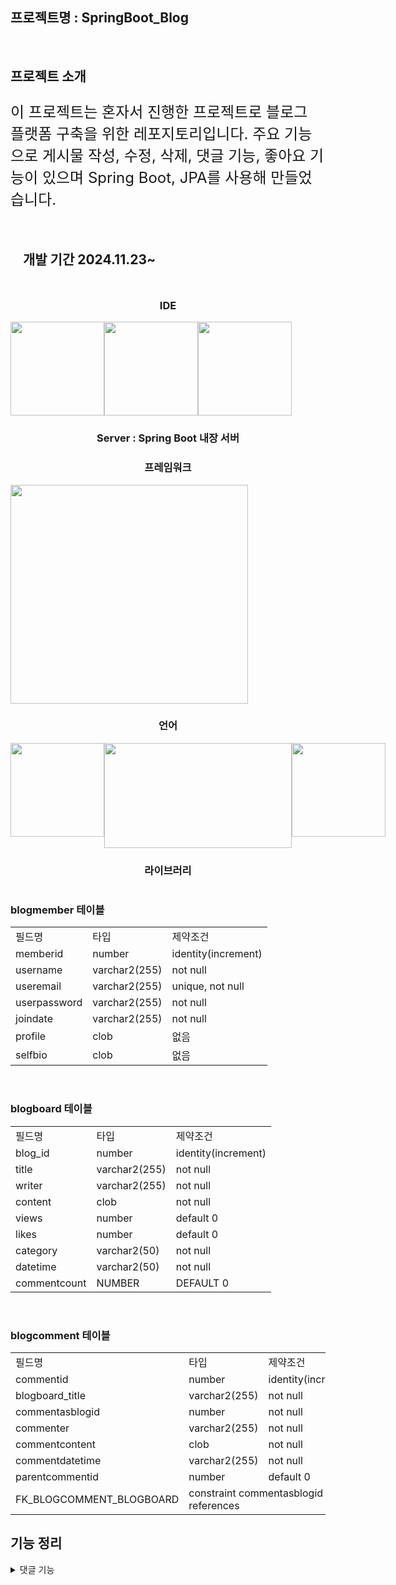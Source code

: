 ## 프로젝트명 : SpringBoot_Blog
<br>

## 프로젝트 소개
<p style="font-size: 24px;">
  이 프로젝트는 혼자서 진행한 프로젝트로 블로그 플랫폼 구축을 위한 레포지토리입니다.
  주요 기능으로 게시물 작성, 수정, 삭제, 댓글 기능, 좋아요 기능이 있으며
  Spring Boot, JPA를 사용해 만들었습니다.
</p>


<div style="width: 100%; padding: 10px 20px;">
  <h2>개발 기간 2024.11.23~</h2>
</div>

<div align="center">
  <h3>IDE</h3>
  <div style="display: flex;">
    <img src="https://encrypted-tbn0.gstatic.com/images?q=tbn:ANd9GcRRtQyXi1necbFlJOetK3_3MHaLeHDGZ-C3pw&s" width="150" height="150">
    <img src="https://upload.wikimedia.org/wikipedia/en/thumb/6/68/Oracle_SQL_Developer_logo.svg/800px-Oracle_SQL_Developer_logo.svg.png" width="150" height="150">
    <img src="https://upload.wikimedia.org/wikipedia/commons/thumb/9/9a/Visual_Studio_Code_1.35_icon.svg/2048px-Visual_Studio_Code_1.35_icon.svg.png" width="150" height="150">
  </div>
  <h3>Server : Spring Boot 내장 서버</h3>
  <h3>프레임워크</h3>
  <div style="display: flex;">
    <img src="https://velog.velcdn.com/images/alsgudtkwjs/post/7e8d4ffb-67bb-441a-87f4-be01d1ede318/image.png" width="380" height="350">
  </div>
  <h3>언어</h3>
  <div style="display: flex;">
    <img src="https://static-00.iconduck.com/assets.00/java-original-icon-756x1024-j3tx11wk.png" width="150" height="150">
    <img src="https://blog.kakaocdn.net/dn/uyDoO/btrUvXWoORO/r9I7YkYSnihkTq2vpJqlv1/img.png" width="300" height="168">
    <img src="https://developers.websharper.com/img/jslogo.png" width="150" height="150">
  </div>
  <h3>라이브러리</h3>
  <div style="display: flex;">
    <img src="" width="" height="">
    <img src="" width="" height="">
  </div>
</div>

<h3>blogmember 테이블</h3>
<table>
  <tr>
    <td>필드명</td>
    <td>타입</td>
    <td>제약조건</td>
  </tr>
  <tr>
    <td>memberid</td>
    <td>number</td>
    <td>identity(increment)</td>
  </tr>
  <tr>
    <td>username</td>
    <td>varchar2(255)</td>
    <td>not null</td>
  </tr>
  <tr>
    <td>useremail</td>
    <td>varchar2(255)</td>
    <td>unique, not null</td>
  </tr>
  <tr>
    <td>userpassword</td>
    <td>varchar2(255)</td>
    <td>not null</td>
  </tr>
  <tr>
    <td>joindate</td>
    <td>varchar2(255)</td>
    <td>not null</td>
  </tr>
  <tr>
    <td>profile</td>
    <td>clob</td>
    <td>없음</td>
  </tr>
  <tr>
    <td>selfbio</td>
    <td>clob</td>
    <td>없음</td>
  </tr>
</table><br>

<h3>blogboard 테이블</h3>
<table>
  <tr>
    <td>필드명</td>
    <td>타입</td>
    <td>제약조건</td>
  </tr>
  <tr>
    <td>blog_id</td>
    <td>number</td>
    <td>identity(increment)</td>
  </tr>
  <tr>
    <td>title</td>
    <td>varchar2(255)</td>
    <td>not null</td>
  </tr>
  <tr>
    <td>writer</td>
    <td>varchar2(255)</td>
    <td>not null</td>
  </tr>
  <tr>
    <td>content</td>
    <td>clob</td>
    <td>not null</td>
  </tr>
  <tr>
    <td>views</td>
    <td>number</td>
    <td>default 0</td>
  </tr>
  <tr>
    <td>likes</td>
    <td>number</td>
    <td>default 0</td>
  </tr>
  <tr>
    <td>category</td>
    <td>varchar2(50)</td>
    <td>not null</td>
  </tr>
  <tr>
    <td>datetime</td>
    <td>varchar2(50)</td>
    <td>not null</td>
  </tr>
  <tr>
    <td>commentcount</td>
    <td>NUMBER</td>
    <td>DEFAULT 0</td>
  </tr>
</table><br>

<h3>blogcomment 테이블</h3>
<table>
  <tr>
    <td>필드명</td>
    <td>타입</td>
    <td>제약조건</td>
  </tr>
  <tr>
    <td>commentid</td>
    <td>number</td>
    <td>identity(increment)</td>
  </tr>
  <tr>
    <td>blogboard_title</td>
    <td>varchar2(255)</td>
    <td>not null</td>
  </tr>
  <tr>
    <td>commentasblogid</td>
    <td>number</td>
    <td>not null</td>
  </tr>
  <tr>
    <td>commenter</td>
    <td>varchar2(255)</td>
    <td>not null</td>
  </tr>
  <tr>
    <td>commentcontent</td>
    <td>clob</td>
    <td>not null</td>
  </tr>
  <tr>
    <td>commentdatetime</td>
    <td>varchar2(255)</td>
    <td>not null</td>
  </tr>
  <tr>
    <td>parentcommentid</td>
    <td>number</td>
    <td>default 0</td>
  </tr>
  <tr>
    <td>FK_BLOGCOMMENT_BLOGBOARD</td>
    <td colspan="2">constraint commentasblogid references</td>
  </tr>
</table>

<h2>기능 정리</h2>

<details>
   <summary>댓글 기능</summary>
</details>
